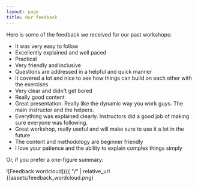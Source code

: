 ```yaml
---
layout: page
title: Our feedback
---
```


Here is some of the feedback we received for our past workshops:

* It was very easy to follow
* Excellently explained and well paced
* Practical
* Very friendly and inclusive
* Questions are addressed in a helpful and quick manner
* It covered a lot and nice to see how things can build on each other with the exercises
* Very clear and didn't get bored
* Really good content
* Great presentation. Really like the dynamic way you work guys. The main instructor and the helpers. 
* Everything was explained clearly. Instructors did a good job of making sure everyone was following.
* Great workshop, really useful and will make sure to use it a lot in the future
* The content and methodology are beginner friendly
* I love your patience and the ability to explain complex things simply


Or, if you prefer a one-figure summary:

![Feedback wordcloud]({{ "/" | relative_url }}assets/feedback_wordcloud.png)
